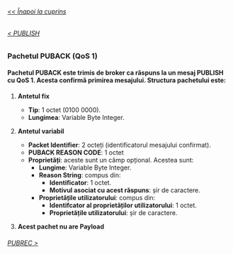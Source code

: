 ###### [<< Înapoi la cuprins](../Cuprins.md)
######  [< PUBLISH](06.%20PUBLISH.md)  
###  Pachetul PUBACK (QoS 1)
#### Pachetul PUBACK este trimis de broker ca răspuns la un mesaj PUBLISH cu QoS 1. Acesta confirmă primirea mesajului. Structura pachetului este:

1. **Antetul fix**
    - **Tip**: 1 octet (0100 0000).
    - **Lungimea**: Variable Byte Integer.

2. **Antetul variabil**
    - **Packet Identifier**: 2 octeți (identificatorul mesajului confirmat).
    - **PUBACK REASON CODE**: 1 octet
    - **Proprietăți**: aceste sunt un câmp opțional. Acestea sunt:
        - **Lungime**: Variable Byte Integer. 
        - **Reason String**: compus din:
            - **Identificator**: 1 octet.
            - **Motivul asociat cu acest răspuns**: șir de caractere.
        - **Proprietățile utilizatorului**: compus din:
            - **Identifcator al proprietăților utilizatorului**: 1 octet.
            - **Proprietățile utilizatorului**: șir de caractere.
3. **Acest pachet nu are Payload**

###### [PUBREC >](08.%20PUBREC%20(QoS%202).md)
